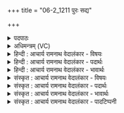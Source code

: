 +++
title = "06-2_1211 पुरः सद्य"

+++
<details><summary>पदपाठः</summary>

पु꣡रः꣢꣯। स꣣द्यः꣢। स꣣। द्यः꣢। इ꣣त्था꣡धि꣢ये। इ꣣त्था꣢। धि꣣ये। दि꣡वो꣢꣯दासाय। दि꣡वः꣢꣯। दा꣣साय। श꣡म्ब꣢꣯रम्। शम्। ब꣣रम्। अ꣡ध꣢꣯। त्यम्। तु꣣र्व꣡श꣢म्। य꣡दु꣢꣯म्। १२११।
</details>

<details><summary>अधिमन्त्रम् (VC)</summary>

- पवमानः सोमः
- अहमीयुराङ्गिरसः
- गायत्री
- षड्जः
</details>

<details><summary>हिन्दी : आचार्य रामनाथ वेदालंकार - विषयः</summary>

अगले मन्त्र में परमेश्वर से प्रार्थना तथा वीर मनुष्य को उद्बोधन है।
</details>

<details><summary>हिन्दी : आचार्य रामनाथ वेदालंकार - पदार्थः</summary>

पदार्थान्वयभाषाः -  हे इन्दु अर्थात् तेज से प्रदीप्त परमात्मन् वा वीरजन ! तुम (इत्थाधिये) सत्यकर्मोंवाले, (दिवोदासाय) विद्या और धर्म के प्रकाश के दाता मनुष्य के हितार्थ (सद्यः) शीघ्र ही (शम्बरम्) शान्ति में विघ्न डालनेवाले शत्रु को, (अध) और (त्यम्) उस (तुर्वशम्) हिंसा करने के इच्छुक शत्रु को तथा (यदुम्) धर्म के फैलने में रुकावट डालनेवाले शत्रु को और (पुरः) उनकी नगरियों को (अवाहन्) नष्ट-भ्रष्ट कर दो[यहाँ ‘अवाहन्’ पद पूर्व मन्त्र से लाया गया है।]॥२॥
</details>

<details><summary>हिन्दी : आचार्य रामनाथ वेदालंकार - भावार्थः</summary>

भावार्थभाषाः -  परमात्मा की कृपा से और वीरों के शौर्यकर्म से सुख, शान्ति, धर्म-कर्म आदि में रुकावट डालनेवाले शत्रुओं की सदा ही पराजय और धार्मिक जनों का उत्कर्ष करना चाहिए ॥२॥ यहाँ सायणाचार्य के मत में दिवोदास नाम का कोई राजा था और यदु, तुर्वश तथा शम्बर उसके विरोधी राजा थे, जिन्हें सोमरस पीकर मस्त हुए इन्द्र ने दिवोदास के हित के लिए वश में कर लिया था। किन्तु यह सङ्गत नहीं है, क्योंकि सृष्टि के आदि में प्रकट हुए वेद में परवर्ती राजाओं आदि का इतिहास नहीं हो सकता, यह सुधी जनों को निश्चय मानना चाहिए ॥
</details>

<details><summary>संस्कृत : आचार्य रामनाथ वेदालंकार - विषयः</summary>

अथ परमेश्वरः प्रार्थ्यते वीरो जनश्चोद्बोध्यते।
</details>

<details><summary>संस्कृत : आचार्य रामनाथ वेदालंकार - पदार्थः</summary>

पदार्थान्वयभाषाः -  हे इन्दो तेजसा देदीप्त परमात्मन् वीरजन वा ! त्वम् (इत्थाधिये) सत्यकर्मणे।[इत्था इति सत्यनाम। निघं० ३।१०,धीरिति कर्मनाम। निघं० २।१] (दिवोदासाय२) दिवः विद्याधर्मप्रकाशस्य दासः दाता तस्मै,तस्य हितायेत्यर्थः (सद्यः) सपदि (शंबरम्) शान्तिनिवारकं शत्रुम्, (अध) अपि च (त्यम्) तम् (तुर्वशम्) हिंसाकामं शत्रुम्।[तुरं हिंसां वष्टि कामयते यः स तुर्वशः। तुर्वी हिंसार्थः। वश कान्तौ।] (यदुम्) धर्मप्रतिबन्धकं च शत्रुम्।[यच्छति प्रतिबध्नाति धर्मकर्माणि यः स यदुः। यम उपरमे,दुक् प्रत्ययः।] (पुरः) तेषां नगरीश्च (अवाहन्) अवजहि।[अवाहन्निति पूर्वमन्त्रादाकृष्यते। लोडर्थे लङ्]॥२॥
</details>

<details><summary>संस्कृत : आचार्य रामनाथ वेदालंकार - भावार्थः</summary>

भावार्थभाषाः -  परमात्मनः कृपया वीराणां च शौर्यकर्मणा सुखशान्तिधर्मकर्मादिप्रतिबन्धकाः शत्रवः सदैव पराजेयाः धार्मिकाश्च जना उन्नेयाः ॥२॥ अत्र सायणाचार्यस्य दिवोदासो नाम राजाऽभिमतः। यदुतुर्वशशम्बराश्च तेन तद्विरोधिनो नृपाः स्वीकृताः यान् सोमरसं पीत्वा मत्तः सन्निन्द्रो दिवोदासस्य हिताय वशमानयत्। तत्तु न समञ्जसं सृष्ट्यादौ प्रादुर्भूते वेदे पश्चाद्वर्त्तिनां नृपादीनामितिहासस्यासम्भवादिति सुधीभिरध्यवसेयम् ॥
</details>

<details><summary>संस्कृत : आचार्य रामनाथ वेदालंकार - पादटिप्पनी</summary>

टिप्पणी:   १. ऋ० ९।६१।२। २. दिवो विद्याधर्मप्रकाशस्य दातारम्। दिवश्च दास उपसंख्यानम्। अ० ६।३।२१ वा० इति षष्ठ्या अलुक्—इति ऋ० १।११२।१४ भाष्ये द०।
</details>